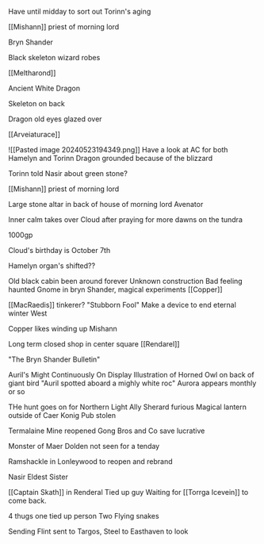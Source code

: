 Have until midday to sort out Torinn's aging

[[Mishann]] priest of morning lord

Bryn Shander

Black skeleton wizard robes

[[Meltharond]]

Ancient White Dragon

Skeleton on back

Dragon old eyes glazed over

[[Arveiaturace]]

![[Pasted image 20240523194349.png]]
Have a look at AC for both Hamelyn and Torinn
Dragon grounded because of the blizzard


Torinn told Nasir about green stone?

[[Mishann]] priest of morning lord

Large stone altar in back of house of morning lord
Avenator

Inner calm takes over Cloud after praying for more dawns on the tundra

1000gp 

Cloud's birthday is October 7th

Hamelyn organ's shifted??

Old black cabin been around forever
	Unknown construction
	Bad feeling haunted
	Gnome in bryn Shander, magical experiments
	[[Copper]]

[[MacRaedis]] tinkerer?
"Stubborn Fool"
Make a device to end eternal winter
West

Copper likes winding up Mishann



Long term closed shop in center square
[[Rendarel]]

"The Bryn Shander Bulletin"

Auril's Might Continuously On Display
Illustration of Horned Owl on back of giant bird
"Auril spotted aboard a mighly white roc"
Aurora appears monthly or so

THe hunt goes on for Northern Light
Ally Sherard furious
Magical lantern outside of Caer Konig Pub stolen

Termalaine Mine reopened Gong Bros and Co save lucrative 

Monster of Maer Dolden not seen for a tenday

Ramshackle in Lonleywood to reopen and rebrand

Nasir Eldest Sister

[[Captain Skath]] in Renderal
Tied up guy
Waiting for [[Torrga Icevein]] to come back.

4 thugs one tied up person
Two Flying snakes


Sending Flint sent to Targos, Steel to Easthaven to look 





